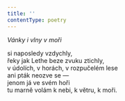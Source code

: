```yaml
---
title: ''
contentType: poetry
---
```


<section>

_Vánky i vlny v moři_

si naposledy vzdychly,  
řeky jak Lethe beze zvuku ztichly,  
v údolích, v horách, v rozpučelém lese  
ani pták neozve se —  
jenom já ve svém hoři  
tu marně volám k nebi, k větru, k moři.

</section>
